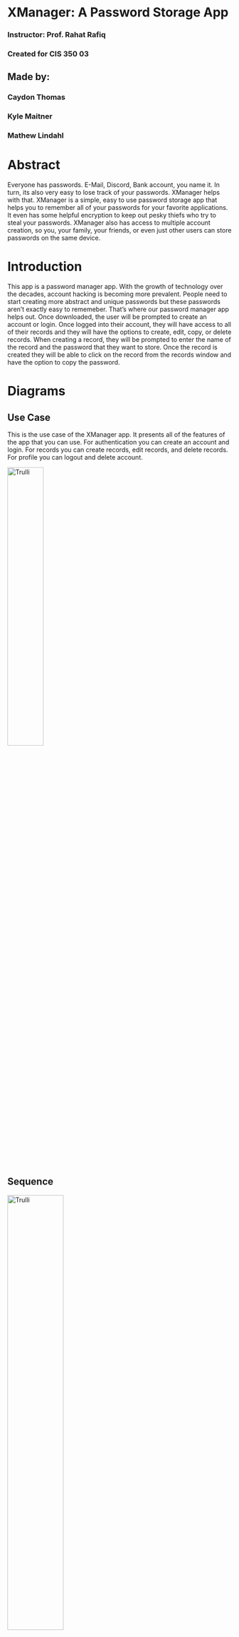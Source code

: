 # XManager: A Password Storage App
### Instructor: Prof. Rahat Rafiq
### Created for CIS 350 03
## Made by:
### Caydon Thomas
### Kyle Maitner
### Mathew Lindahl

# Abstract
Everyone has passwords. E-Mail, Discord, Bank account, you name it. In turn, its also very easy to lose track of your passwords. XManager helps with that. XManager is a simple, easy to use password storage app that helps you to 
remember all of your passwords for your favorite applications. It even has some helpful encryption to keep out pesky thiefs who try to steal your passwords. XManager also has access to multiple account creation, so you, your family, your
friends, or even just other users can store passwords on the same device.

# Introduction
This app is a password manager app. With the growth of technology over the decades, account hacking is becoming more prevalent. People need to start creating more abstract and unique passwords but these passwords aren’t exactly easy to rememeber. That’s where our password manager app helps out. Once downloaded, the user will be prompted to create an account or login. Once logged into their account, they will have access to all of their records and they will have the options to create, edit, copy, or delete records. When creating a record, they will be prompted to enter the name of the record and the password that they want to store. Once the record is created they will be able to click on the record from the records window and have the option to copy the password.

# Diagrams
## Use Case

This is the use case of the XManager app. It presents all of the features of the app that you can use. For authentication you can create an account and login. For records you can create records, edit records, and delete records. For profile you can logout and delete account.

<p align="center">
  
  <img src="https://cdn.discordapp.com/attachments/486014885080334367/1183540544543137933/image.png?ex=6588b506&is=65764006&hm=c84fb6fcf29c0c155cbdb5fb77f614bf6a3ef09006df2cc17fdb4f9a2f5c9d61&" alt="Trulli"
    style="width:40%">
    
</p>

## Sequence

<p align="center">
  
  <img src="https://cdn.discordapp.com/attachments/486014885080334367/1159313205026357268/image.png?ex=6530918f&is=651e1c8f&hm=89601473fb0065837f4b49c21eba22853c68522e13d2af6effa7ebf9034aa1b7&" alt="Trulli"
style="width:50%">

</p>

## Class

<p align="center">
  
  <img src="https://github.com/Caydonst/XManager/assets/152524444/95d6b20a-11af-47fe-a5ca-cb00cb870fbf" alt="Trulli"
style="width:70%">

</p>

# User Guide

## Home window

<p align="center">
  
  <img src="https://cdn.discordapp.com/attachments/486014885080334367/1178714493384130670/image.png?ex=6577266a&is=6564b16a&hm=aa5d64d366648127773c96244dfd052e822e2e5beeed372d9881ccf95f1a12c9&" alt="Trulli"
style="width:50%">

</p>

## Registration

User is requirement to create an account when using the app. The username may only contain letters and numbers. The passwords needs to be at least 8 characters in length, and must contain at least 1 lowercase letter, uppercase letter, number and special character. If some requirements are not met, the app will display a pop-up to show what requirements still need to be met.

<p align="center">

  <img src="https://cdn.discordapp.com/attachments/486014885080334367/1182770445959823390/image.png?ex=6585e7d1&is=657372d1&hm=bf55e699d1c4a81d1a4245084792464457307fa3f06022ac419f8c5db26dba46&" alt="Trulli"
  style="width:45%"> 
  <img src="https://cdn.discordapp.com/attachments/486014885080334367/1182770669835014236/image.png?ex=6585e806&is=65737306&hm=c73673cde979dee9925ca5cdfb36001849d960e57565961decb291f48653dc5a&" alt="Trulli"
  style="width:45%"> 

</p>

## Home window with user account

When an account has been successfully created, it will navigate the user back to the home window and the user may select the account to log in.

<figure>
<img src="https://cdn.discordapp.com/attachments/486014885080334367/1178752884800761957/image.png?ex=65774a2b&is=6564d52b&hm=021bd9df228927f8821760b65bd3bc6a4fd19ce3be730947e5294cd4df750730&" alt="Trulli"
style="width:50%">
<figcaption align = "center"><b>

</b></figcaption>
</figure>

## Log in

When logging into an account the user is required to input the password to log in. There is a toggle button next to the text box that allows the user to show or hide the password.

<p align="center">
  
  <img src="https://cdn.discordapp.com/attachments/486014885080334367/1178753345289211996/image.png?ex=65774a99&is=6564d599&hm=d54e9e36cb982852c237b92e93d6ef28afa94fff6867d863af6368013dd878a5&" alt="Trulli"
  style="width:45%">
  <img src="https://cdn.discordapp.com/attachments/486014885080334367/1178753426222497822/image.png?ex=65774aac&is=6564d5ac&hm=9455c7c4437207c7159909fdfc5fb42b23dc3766814edb73ada33436ea963c2e&" alt="Trulli"
  style="width:45%">

</p>

## Records

When the user logs in they will be navigated to the records window. If the user has no records, that window will be emtpy.

<figure>
<img src="https://cdn.discordapp.com/attachments/486014885080334367/1178753572930859028/image.png?ex=65774acf&is=6564d5cf&hm=323fa3d00cce8da145cbb202d3fdd0442eb8e4d71b1cd442ca258c15d8c20fea&" alt="Trulli"
style="width:50%">
<figcaption align = "center"><b>

</b></figcaption>
</figure>

## Creating a record

When the user clicks the add button, a window pops up allowing the user to input the record information. Each record must have a title to display what the record is. The username and passwords fields are the account information you are storing. For example, if the user wants to store an email record, they will input the email and email password into the username and password fields respectively.

<p align="center">
  
  <img src="https://cdn.discordapp.com/attachments/486014885080334367/1179648011299725434/b22fb5835afc8d34f90d6319bfdd4a08.png?ex=657a8bd2&is=656816d2&hm=a9e9b6180f3535ef4dfb9dbef7855386bf5077dce8c7d0f1e773d9fd743d0375&" alt="Trulli"
  style="width:45%">
  <img src="https://cdn.discordapp.com/attachments/486014885080334367/1179648358399348776/796d95b05b567b64af0e6cbeeda708ee.png?ex=657a8c25&is=65681725&hm=769c9044d078ac0a768c4a1898762ead2d73d07b18b2c09679596db3a8df882f&" alt="Trulli"
  style="width:45%">

</p>

## Accessing a record

When a record is successfuly created, it will be displayed at the top of the screen. When the user clicks on a record, it will display the encrypted record information. When the user clicks on either of the copy buttons, it will copy either the username or password respectively. It will decrypt the ciphertext and add the plaintext to your clipboard so that you can paste it where needed.

<p align="center">
  
  <img src="https://cdn.discordapp.com/attachments/486014885080334367/1178753818339586078/image.png?ex=65774b0a&is=6564d60a&hm=0d01271f434db071ab71298dad5510cd6046faafffc0a0693e7a03e7c84fbdec&" alt="Trulli"
  style="width:45%">
  <img src="https://cdn.discordapp.com/attachments/486014885080334367/1182775372559949894/image.png?ex=6585ec67&is=65737767&hm=6a7bfb06207968e0585378a43622aa2f8fb6f3f144ce90b7988dd37fdebe661f&" alt="Trulli"
  style="width:45%">

</p>

## Profile

When the user clicks on the profile icon, the profile window will be displayed. The user may set a profile picture, logout, or delete their account.

</b></figcaption>
</figure>

<p align="center">
  
  <img src="https://cdn.discordapp.com/attachments/486014885080334367/1182771238129635408/image.png?ex=6585e88d&is=6573738d&hm=389405bb1f347e6930dc98123542b96b7a1ac8e7d76202f7f2666a75b722993a&" alt="Trulli"
  style="width:45%">
  <img src="https://cdn.discordapp.com/attachments/486014885080334367/1182771142872809562/image.png?ex=6585e877&is=65737377&hm=f4ce00048d44445b0f3ae70d046c1c9e49912cbd975df5de3dba5631b0c157d6&" alt="Trulli"
  style="width:45%">
  <img src="https://cdn.discordapp.com/attachments/486014885080334367/1182770940111749220/image.png?ex=6585e846&is=65737346&hm=e234fe0272cd52c422a3182df7a4570fe285e667e9d3a1af04a56947937b8cf0&" alt="Trulli"
  style="width:45%">
  

</p>


